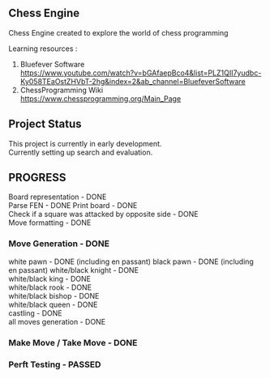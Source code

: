 ## Chess Engine

Chess Engine created to explore the world of chess programming
  
Learning resources :

1. Bluefever Software   
https://www.youtube.com/watch?v=bGAfaepBco4&list=PLZ1QII7yudbc-Ky058TEaOstZHVbT-2hg&index=2&ab_channel=BluefeverSoftware  
2. ChessProgramming Wiki  
https://www.chessprogramming.org/Main_Page  

## Project Status

This project is currently in early development.  
Currently setting up search and evaluation.
 
## PROGRESS  
Board representation - DONE  
Parse FEN - DONE 
Print board - DONE  
Check if a square was attacked by opposite side - DONE  
Move formatting - DONE  
  
### Move Generation - DONE 
  white pawn - DONE  (including en passant)
  black pawn - DONE  (including en passant)
  white/black knight - DONE  
  white/black king - DONE  
  white/black rook - DONE  
  white/black bishop - DONE  
  white/black queen - DONE  
  castling - DONE  
  all moves generation - DONE  
  
### Make Move / Take Move - DONE  
  
### Perft Testing - PASSED
 
